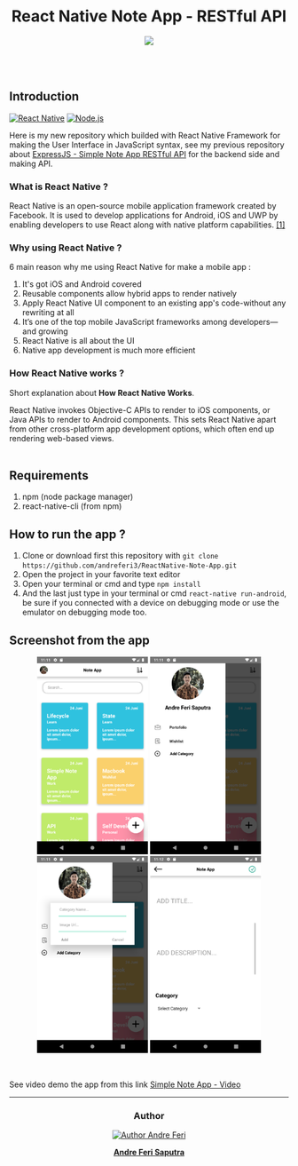 <h1 align='center'>React Native Note App - RESTful API</h1>

<p align='center'>
  <a href='https://facebook.github.io/react-native/'>
  <img src='https://kreitech.io/blog/wp-content/uploads/2018/10/1_-NOQtyJAGQ1RNC3iVt_thA.png' />
  </a>
</p>

<br>
<br>

## Introduction
[![React Native](https://img.shields.io/badge/React%20Native-0.60-blue.svg?style=rounded-square)](https://facebook.github.io/react-native/)
[![Node.js](https://img.shields.io/badge/Node.js-v.10.16-green.svg?style=rounded-square)](https://nodejs.org/)

Here is my new repository which builded with React Native Framework for making the User Interface in JavaScript syntax, see my previous repository about [ExpressJS - Simple Note App RESTful API](https://github.com/andreferi3/ExpressJS-Simple-Note-App-RESTful-API/) for the backend side and making API.

### What is React Native ?
React Native is an open-source mobile application framework created by Facebook. It is used to develop applications for Android, iOS and UWP by enabling developers to use React along with native platform capabilities. [[1]](https://en.wikipedia.org/wiki/React_Native)

### Why using React Native ?
6 main reason why me using React Native for make a mobile app :

1. It's got iOS and Android covered
2. Reusable components allow hybrid apps to render natively
3. Apply React Native UI component to an existing app's code-without any rewriting at all
4. It’s one of the top mobile JavaScript frameworks among developers—and growing
5. React Native is all about the UI
6. Native app development is much more efficient

### How React Native works ?
Short explanation about **How React Native Works**.

React Native invokes Objective-C APIs to render to iOS components, or Java APIs to render to Android components. This sets React Native apart from other cross-platform app development options, which often end up rendering web-based views.
<br>
<br>
## Requirements
1. npm (node package manager)
2. react-native-cli (from npm)

## How to run the app ?
1. Clone or download first this repository with `git clone https://github.com/andreferi3/ReactNative-Note-App.git`
2. Open the project in your favorite text editor
3. Open your terminal or cmd and type `npm install`
4. And the last just type in your terminal or cmd `react-native run-android`, be sure if you connected with a device on debugging mode or use the emulator on debugging mode too.

## Screenshot from the app
<p align='center'>
  <span>
  <img src='https://github.com/andreferi3/ReactNative-Note-App/blob/master/src/Screens/Screenshot_1561651909.png' width=200 />
  <img src='https://github.com/andreferi3/ReactNative-Note-App/blob/master/src/Screens/Screenshot_1561651914.png' width=200 />
  <img src='https://github.com/andreferi3/ReactNative-Note-App/blob/master/src/Screens/Screenshot_1561651917.png' width=200 />
  <img src='https://github.com/andreferi3/ReactNative-Note-App/blob/master/src/Screens/Screenshot_1561651923.png' width=200 />
  </span>
</p>

<br>

See video demo the app from this link [Simple Note App - Video](https://www.youtube.com/watch?v=gvbVJ1fqZ-g&feature=youtu.be)

<hr>

<h3 align="center">Author</h3>

<p align="center">
<a href="https://github.com/andreferi3">
  <img alt="Author Andre Feri" title="git author" src="https://avatars0.githubusercontent.com/u/44439185?s=400&u=471baa9e72545be97ae83b22a817e61c79d3be35&v=4" width="250" />
</a>
<p align="center"><b><a href="https://github.com/andreferi3">Andre Feri Saputra</a></b></p>
</p>
